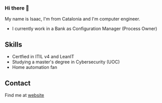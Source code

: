 ### Hi there 👋

<!--
**izakdev/izakdev** is a ✨ _special_ ✨ repository because its `README.md` (this file) appears on your GitHub profile.

Here are some ideas to get you started:

- 🔭 I’m currently working on ...
- 🌱 I’m currently learning ...
- 👯 I’m looking to collaborate on ...
- 🤔 I’m looking for help with ...
- 💬 Ask me about ...
- 📫 How to reach me: ...
- 😄 Pronouns: ...
- ⚡ Fun fact: ...
-->
My name is Isaac, I'm from Catalonia and I'm computer engineer.

* I currently work in a Bank as Configuration Manager (Process Owner)

## Skills

* Certfied in ITIL v4 and LeanIT
* Studying a master's degree in Cybersecurity (UOC)
* Home automation fan

## Contact

Find me at [website](https://izak.cat)
